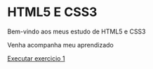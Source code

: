 # HTML5 E CSS3
 Bem-vindo aos meus estudo de HTML5 e CSS3

Venha acompanha meu aprendizado 

<a href="https://igorcesargo.github.io/html-css/exercicios/ex002/index.html">Executar exercicio 1</a>

